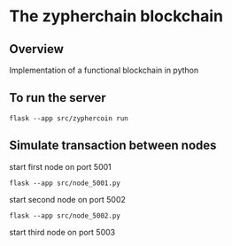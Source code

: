 # The zypherchain blockchain 

## Overview
Implementation of a functional blockchain in python

## To run the server
```
flask --app src/zyphercoin run
```

## Simulate transaction between nodes
start first node on port 5001

```
flask --app src/node_5001.py
```
start second node on port 5002

```
flask --app src/node_5002.py
```
start third node on port 5003

```

```



